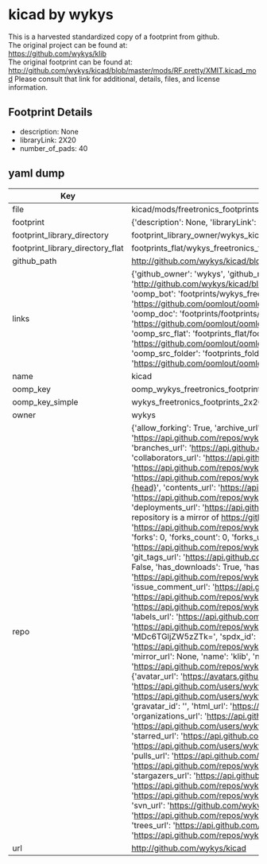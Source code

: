 # kicad by wykys  
This is a harvested standardized copy of a footprint from github.  
The original project can be found at:  
https://github.com/wykys/klib  
The original footprint can be found at:
http://github.com/wykys/kicad/blob/master/mods/RF.pretty/XMIT.kicad_mod
Please consult that link for additional, details, files, and license information.  
## Footprint Details
* description: None  
* libraryLink: 2X20  
* number_of_pads: 40  
## yaml dump  
| Key | Value |  
| --- | --- |  
| file | kicad/mods/freetronics_footprints.pretty/2X20.kicad_mod |  
| footprint | {'description': None, 'libraryLink': '2X20', 'number_of_pads': 40} |  
| footprint_library_directory | footprint_library_owner/wykys_kicad |  
| footprint_library_directory_flat | footprints_flat/wykys_freetronics_footprints_2x20/working |  
| github_path | http://github.com/wykys/kicad/blob/master/mods/freetronics_footprints.pretty/2X20.kicad_mod |  
| links | {'github_owner': 'wykys', 'github_repo_name': 'klib', 'github_src': 'http://github.com/wykys/kicad/blob/master/mods/RF.pretty/XMIT.kicad_mod', 'github_src_repo': 'https://github.com/wykys/klib', 'oomp_bot': 'footprints/wykys_freetronics_footprints_2x20/working', 'oomp_bot_github': 'https://github.com/oomlout/oomlout_oomp_footprint_bot/tree/main/footprints/wykys_freetronics_footprints_2x20/working', 'oomp_doc': 'footprints/footprints/wykys/freetronics_footprints/2X20/working/', 'oomp_doc_github': 'https://github.com/oomlout/oomlout_oomp_footprint_doc/tree/main/footprints/footprints/wykys/freetronics_footprints/2X20/working', 'oomp_src_flat': 'footprints_flat/footprints_flat/wykys_freetronics_footprints_2x20/working', 'oomp_src_flat_github': 'https://github.com/oomlout/oomlout_oomp_footprint_src/tree/main/footprints_flat/wykys_freetronics_footprints_2x20/working', 'oomp_src_folder': 'footprints_folder/footprints_folder/wykys/freetronics_footprints/2X20/working', 'oomp_src_folder_github': 'https://github.com/oomlout/oomlout_oomp_footprint_src/tree/main/footprints_folder/wykys/freetronics_footprints/2X20/working'} |  
| name | kicad |  
| oomp_key | oomp_wykys_freetronics_footprints_2x20 |  
| oomp_key_simple | wykys_freetronics_footprints_2x20 |  
| owner | wykys |  
| repo | {'allow_forking': True, 'archive_url': 'https://api.github.com/repos/wykys/klib/{archive_format}{/ref}', 'archived': False, 'assignees_url': 'https://api.github.com/repos/wykys/klib/assignees{/user}', 'blobs_url': 'https://api.github.com/repos/wykys/klib/git/blobs{/sha}', 'branches_url': 'https://api.github.com/repos/wykys/klib/branches{/branch}', 'clone_url': 'https://github.com/wykys/klib.git', 'collaborators_url': 'https://api.github.com/repos/wykys/klib/collaborators{/collaborator}', 'comments_url': 'https://api.github.com/repos/wykys/klib/comments{/number}', 'commits_url': 'https://api.github.com/repos/wykys/klib/commits{/sha}', 'compare_url': 'https://api.github.com/repos/wykys/klib/compare/{base}...{head}', 'contents_url': 'https://api.github.com/repos/wykys/klib/contents/{+path}', 'contributors_url': 'https://api.github.com/repos/wykys/klib/contributors', 'created_at': '2017-08-19T20:50:15Z', 'default_branch': 'main', 'deployments_url': 'https://api.github.com/repos/wykys/klib/deployments', 'description': "Wykys's KiCad library and toolkit. This repository is a mirror of https://gitlab.com/wykys/klib, so please direct the issue there.", 'disabled': False, 'downloads_url': 'https://api.github.com/repos/wykys/klib/downloads', 'events_url': 'https://api.github.com/repos/wykys/klib/events', 'fork': False, 'forks': 0, 'forks_count': 0, 'forks_url': 'https://api.github.com/repos/wykys/klib/forks', 'full_name': 'wykys/klib', 'git_commits_url': 'https://api.github.com/repos/wykys/klib/git/commits{/sha}', 'git_refs_url': 'https://api.github.com/repos/wykys/klib/git/refs{/sha}', 'git_tags_url': 'https://api.github.com/repos/wykys/klib/git/tags{/sha}', 'git_url': 'git://github.com/wykys/klib.git', 'has_discussions': False, 'has_downloads': True, 'has_issues': True, 'has_pages': False, 'has_projects': True, 'has_wiki': True, 'homepage': '', 'hooks_url': 'https://api.github.com/repos/wykys/klib/hooks', 'html_url': 'https://github.com/wykys/klib', 'id': 100820613, 'is_template': False, 'issue_comment_url': 'https://api.github.com/repos/wykys/klib/issues/comments{/number}', 'issue_events_url': 'https://api.github.com/repos/wykys/klib/issues/events{/number}', 'issues_url': 'https://api.github.com/repos/wykys/klib/issues{/number}', 'keys_url': 'https://api.github.com/repos/wykys/klib/keys{/key_id}', 'labels_url': 'https://api.github.com/repos/wykys/klib/labels{/name}', 'language': 'Python', 'languages_url': 'https://api.github.com/repos/wykys/klib/languages', 'license': {'key': 'gpl-3.0', 'name': 'GNU General Public License v3.0', 'node_id': 'MDc6TGljZW5zZTk=', 'spdx_id': 'GPL-3.0', 'url': 'https://api.github.com/licenses/gpl-3.0'}, 'merges_url': 'https://api.github.com/repos/wykys/klib/merges', 'milestones_url': 'https://api.github.com/repos/wykys/klib/milestones{/number}', 'mirror_url': None, 'name': 'klib', 'network_count': 0, 'node_id': 'MDEwOlJlcG9zaXRvcnkxMDA4MjA2MTM=', 'notifications_url': 'https://api.github.com/repos/wykys/klib/notifications{?since,all,participating}', 'open_issues': 0, 'open_issues_count': 0, 'owner': {'avatar_url': 'https://avatars.githubusercontent.com/u/8275996?v=4', 'events_url': 'https://api.github.com/users/wykys/events{/privacy}', 'followers_url': 'https://api.github.com/users/wykys/followers', 'following_url': 'https://api.github.com/users/wykys/following{/other_user}', 'gists_url': 'https://api.github.com/users/wykys/gists{/gist_id}', 'gravatar_id': '', 'html_url': 'https://github.com/wykys', 'id': 8275996, 'login': 'wykys', 'node_id': 'MDQ6VXNlcjgyNzU5OTY=', 'organizations_url': 'https://api.github.com/users/wykys/orgs', 'received_events_url': 'https://api.github.com/users/wykys/received_events', 'repos_url': 'https://api.github.com/users/wykys/repos', 'site_admin': False, 'starred_url': 'https://api.github.com/users/wykys/starred{/owner}{/repo}', 'subscriptions_url': 'https://api.github.com/users/wykys/subscriptions', 'type': 'User', 'url': 'https://api.github.com/users/wykys'}, 'private': False, 'pulls_url': 'https://api.github.com/repos/wykys/klib/pulls{/number}', 'pushed_at': '2022-10-18T02:52:15Z', 'releases_url': 'https://api.github.com/repos/wykys/klib/releases{/id}', 'size': 8035, 'ssh_url': 'git@github.com:wykys/klib.git', 'stargazers_count': 6, 'stargazers_url': 'https://api.github.com/repos/wykys/klib/stargazers', 'statuses_url': 'https://api.github.com/repos/wykys/klib/statuses/{sha}', 'subscribers_count': 4, 'subscribers_url': 'https://api.github.com/repos/wykys/klib/subscribers', 'subscription_url': 'https://api.github.com/repos/wykys/klib/subscription', 'svn_url': 'https://github.com/wykys/klib', 'tags_url': 'https://api.github.com/repos/wykys/klib/tags', 'teams_url': 'https://api.github.com/repos/wykys/klib/teams', 'temp_clone_token': None, 'topics': ['kicad', 'kicad-footprints', 'kicad-library'], 'trees_url': 'https://api.github.com/repos/wykys/klib/git/trees{/sha}', 'updated_at': '2023-06-14T22:51:22Z', 'url': 'https://api.github.com/repos/wykys/klib', 'visibility': 'public', 'watchers': 6, 'watchers_count': 6, 'web_commit_signoff_required': False} |  
| url | http://github.com/wykys/kicad |  

